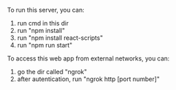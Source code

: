 To run this server, you can:
1. run cmd in this dir
2. run "npm install"
3. run "npm install react-scripts"
3. run "npm run start"

To access this web app from external networks, you can:
1. go the dir called "ngrok"
2. after autentication, run "ngrok http [port number]"